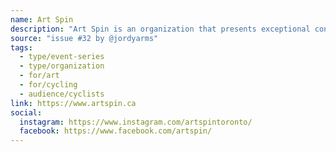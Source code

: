 ```yaml
---
name: Art Spin
description: "Art Spin is an organization that presents exceptional contemporary art in unexpected spaces to create unique public experiences. We're a gallery without walls, a cultural centre that lives and travels across the city, a nomadic arts programmer and a cultural mediator – mentoring, collaborating, supporting and sharing contemporary art – making it public in the process."
source: "issue #32 by @jordyarms"
tags:
  - type/event-series
  - type/organization
  - for/art
  - for/cycling
  - audience/cyclists
link: https://www.artspin.ca
social:
  instagram: https://www.instagram.com/artspintoronto/
  facebook: https://www.facebook.com/artspin/
---
```


<!-- Community added from GitHub issue #32 -->
